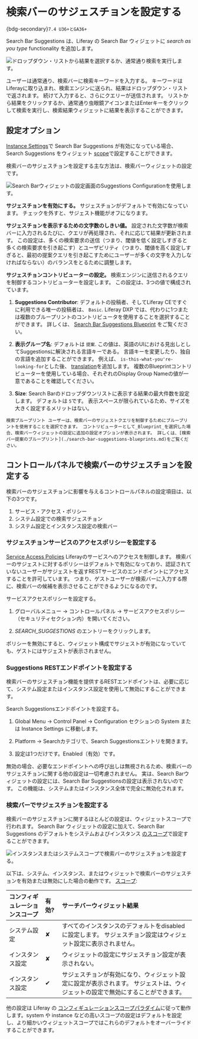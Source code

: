 # 検索バーのサジェスチョンを設定する

{bdg-secondary}`7.4 U36+とGA36+`

Search Bar Suggestions は、Liferay の Search Bar ウィジェットに _search as you type_ functionality を追加します。

![ドロップダウン・リストから結果を選択するか、通常通り検索を実行します。](./configuring-search-bar-suggestions/images/01.gif)

ユーザーは通常通り、検索バーに検索キーワードを入力する。 キーワードはLiferayに取り込まれ、検索エンジンに送られ、結果はドロップダウン・リストで返されます。 続けて入力すると、さらにクエリーが送信されます。 リストから結果をクリックするか、通常通り虫眼鏡アイコンまたはEnterキーをクリックして検索を実行し、検索結果ウィジェットに結果を表示することができます。

## 設定オプション

[Instance Settings](#search-bar-suggestions-configuration-scope)で Search Bar Suggestions が有効になっている場合、Search Suggestions をウィジェット [scope](../../../system-administration/configuring-liferay/understanding-configuration-scope.md)で設定することができます。

検索バーのサジェスチョンを設定する主な方法は、検索バーウィジェットの設定です。

![Search Barウィジェットの設定画面のSuggestions Configurationを使用します。](./configuring-search-bar-suggestions/images/02.png)

**サジェスチョンを有効にする。** サジェスチョンがデフォルトで有効になっています。 チェックを外すと、サジェスト機能がオフになります。

**サジェスチョンを表示するための文字数のしきい値。** 設定された文字数が検索バーに入力されるたびに、クエリが再処理され、それに応じて結果が更新されます。 この設定は、多くの検索要求の送信（つまり、閾値を低く設定しすぎると多くの検索要求を引き起こす）とユーザビリティ（つまり、閾値を高く設定しすぎると、最初の提案クエリを引き起こすためにユーザーが多くの文字を入力しなければならない）のバランスをとるために調整します。

**サジェスチョンコントリビューターの設定。** 検索エンジンに送信されるクエリを制御するコントリビューターを設定します。 この設定は、3つの値で構成されています。

1. **Suggestions Contributor**: デフォルトの投稿者、そしてLiferay CEですぐに利用できる唯一の投稿者は、 `Basic`. Liferay DXP では、代わりに1つまたは複数のブループリントのコントリビュータを使用することを選択することができます。 詳しくは、 [Search Bar Suggestions Blueprint](./search-bar-suggestions-blueprints.md) をご覧ください。

1. **表示グループ名**: デフォルトは `提案`. この値は、英語のUIにおける見出しとしてSuggestionsに解決される言語キーである。 言語キーを変更したり、独自の言語を追加することができます。 例えば、 `is-this-what-you're-looking-for`とした後、 [translation](../../../system-administration/configuring-liferay/changing-language-translations.md#adding-a-language-key-and-translation)を追加します。 複数のBlueprintコントリビューターを使用している場合、それぞれのDisplay Group Nameの値が一意であることを確認してください。

1. **Size**: Search Barのドロップダウンリストに表示する結果の最大件数を設定します。 デフォルトは `5`です。 表示スペースが限られているため、サイズを大きく設定するメリットはない。

```{tip}
検索ブループリント ユーザーは、検索バーのサジェストクエリを制御するためにブループリントを使用することを選択できます。 コントリビューターとして_Blueprint_を選択した場合、検索バーウィジェットの設定に追加の設定オプションが表示されます。 詳しくは、[検索バー提案のブループリント](./search-bar-suggestions-blueprints.md)をご覧ください。
```

## コントロールパネルで検索バーのサジェスチョンを設定する

検索バーのサジェスチョンに影響を与えるコントロールパネルの設定項目は、以下の3つです。

1. サービス・アクセス・ポリシー
1. システム設定での検索サジェスチョン
1. システム設定とインスタンス設定の検索バー

### サジェスチョンサービスのアクセスポリシーを設定する

[Service Access Policies](../../../installation-and-upgrades/securing-liferay/securing-web-services/setting-service-access-policies.md#understanding-service-access-policies) Liferayのサービスへのアクセスを制御します。 検索バーのサジェストに対するポリシーはデフォルトで有効になっており、認証されていないユーザーがサジェストを返すRESTサービスのエンドポイントにアクセスすることを許可しています。 つまり、ゲストユーザーが検索バーに入力する際に、検索バーの候補を表示させることができるようになるのです。

サービスアクセスポリシーを設定する。

1. グローバルメニュー &rarr; コントロールパネル &rarr; サービスアクセスポリシー（セキュリティセクション内）を開いてください。

1. _SEARCH_SUGGESTIONS_ のエントリーをクリックします。

ポリシーを無効にすると、ウィジェット構成でサジェストが有効になっていても、ゲストにはサジェストが表示されません。

### Suggestions RESTエンドポイントを設定する

検索バーのサジェスチョン機能を提供するRESTエンドポイントは、必要に応じて、システム設定またはインスタンス設定を使用して無効にすることができます。

Search Suggestionsエンドポイントを設定する。

1. Global Menu &rarr; Control Panel &rarr; Configuration セクションの System または Instance Settings に移動します。

1. Platform &rarr; Searchカテゴリで、Search Suggestionsエントリを開きます。

1. 設定は1つだけです。Enabled（有効）です。

無効の場合、必要なエンドポイントへの呼び出しは無視されるため、検索バーのサジェスチョンに関する他の設定は一切考慮されません。 実は、Search Barウィジェットの設定には、Search Bar Suggestionsの設定は表示されないのです。 この機能は、システムまたはインスタンス全体で完全に無効化されます。

### 検索バーでサジェスチョンを設定する

検索バーのサジェスチョンに関するほとんどの設定は、ウィジェットスコープで行われます。 Search Bar ウィジェットの設定に加えて、Search Bar Suggestions のデフォルトをシステムおよびインスタンス [のスコープ](../../../system-administration/configuring-liferay/understanding-configuration-scope.md)で設定することができます。

![インスタンスまたはシステムスコープで検索バーのサジェスチョンを設定する。](./configuring-search-bar-suggestions/images/03.png)

以下は、システム、インスタンス、またはウィジェットで検索バーのサジェスチョンを有効または無効にした場合の動作です。 [スコープ](../../../system-administration/configuring-liferay/understanding-configuration-scope.md):

| コンフィギュレーションスコープ | 有効?      | サーチバーウィジェット結果                                                    |
|:--------------- |:-------- |:---------------------------------------------------------------- |
| システム設定          | &#10008; | すべてのインスタンスのデフォルトをdisabledに設定します。 サジェスチョン設定はウィジェット設定に表示されません。     |
| インスタンス設定        | &#10008; | ウィジェットの設定にサジェスチョン設定が表示されない。                                      |
| インスタンス設定        | &#10004; | サジェスチョンが有効になり、ウィジェット設定に設定が表示されます。 サジェストは、ウィジェットの設定で無効にすることができます。 |

他の設定は Liferay の [コンフィギュレーションスコープパラダイム](../../../system-administration/configuring-liferay/understanding-configuration-scope.md)に従って動作します。system や instance などの高いスコープの設定はデフォルトを設定し、より細かいウィジェットスコープではこれらのデフォルトをオーバーライドすることができます。
